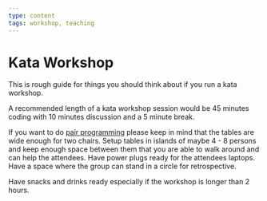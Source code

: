 ```yaml
---
type: content
tags: workshop, teaching
---
```

# Kata Workshop

This is rough guide for things you should think about if you run a kata workshop.

A recommended length of a kata workshop session would be 45 minutes coding with 10 minutes discussion and a 5 minute break.

If you want to do [pair programming](pair_programming.md) please keep in mind that the tables are wide enough for two chairs.
Setup tables in islands of maybe 4 - 8 persons and keep enough space between them that you are able to walk around and can help the attendees.
Have power plugs ready for the attendees laptops.
Have a space where the group can stand in a circle for retrospective.

Have snacks and drinks ready especially if the workshop is longer than 2 hours.
